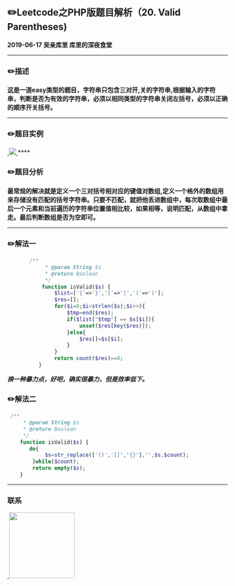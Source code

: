 ## :pencil2:Leetcode之PHP版题目解析（20. Valid Parentheses)
**2019-06-17 吴亲库里 库里的深夜食堂**
****
### :pencil2:描述
 **这是一道easy类型的题目，字符串只包含三对开,关的字符串,根据输入的字符串，判断是否为有效的字符串，必须以相同类型的字符串关闭左括号，必须以正确的顺序开关括号。**
****
### :pencil2:题目实例
<a href="https://github.com/wuqinqiang/">
​    <img src="https://github.com/wuqinqiang/Lettcode-php/blob/master/images/20.png">
</a> 
****

### :pencil2:题目分析
**最常规的解决就是定义一个三对括号相对应的键值对数组,定义一个格外的数组用来存储没有匹配的括号字符串。只要不匹配，就把他丢进数组中，每次取数组中最后一个元素和当前遍历的字符串位置值相比较，如果相等，说明匹配，从数组中拿走。最后判断数组是否为空即可。**
****
### :pencil2:解法一
```php
       /**
            * @param String $s
            * @return Boolean
            */
           function isValid($s) {
               $list=['{'=>'}','['=>']','('=>')'];
               $res=[];
               for($i=0;$i<strlen($s);$i++){
                   $tmp=end($res);
                   if($list["$tmp"] == $s[$i]){
                       unset($res[key($res)]);
                   }else{
                       $res[]=$s[$i];
                   }
               }
               return count($res)==0;
          }
```

***换一种暴力点，好吧，确实很暴力，但是效率低下。***
### :pencil2:解法二
```php
 /**
     * @param String $s
     * @return Boolean
     */
    function isValid($s) {
       do{
            $s=str_replace(['()','[]','{}'],'',$s,$count);
        }while($count);
        return empty($s);
    }
```
****

### 联系

<a href="https://github.com/wuqinqiang/">
​    <img src="https://github.com/wuqinqiang/Lettcode-php/blob/master/qrcode_for_gh_c194f9d4cdb1_430.jpg" width="150px" height="150px">
</a> 
   
    
    
    

